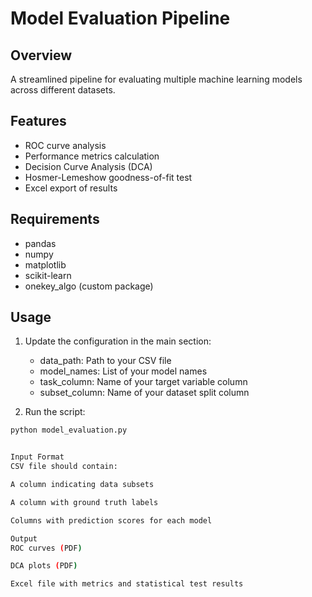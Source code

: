 # Model Evaluation Pipeline

## Overview
A streamlined pipeline for evaluating multiple machine learning models across different datasets.

## Features
- ROC curve analysis
- Performance metrics calculation
- Decision Curve Analysis (DCA)
- Hosmer-Lemeshow goodness-of-fit test
- Excel export of results

## Requirements
- pandas
- numpy
- matplotlib
- scikit-learn
- onekey_algo (custom package)

## Usage
1. Update the configuration in the main section:
   - data_path: Path to your CSV file
   - model_names: List of your model names
   - task_column: Name of your target variable column
   - subset_column: Name of your dataset split column

2. Run the script:
```bash
python model_evaluation.py


Input Format
CSV file should contain:

A column indicating data subsets

A column with ground truth labels

Columns with prediction scores for each model

Output
ROC curves (PDF)

DCA plots (PDF)

Excel file with metrics and statistical test results